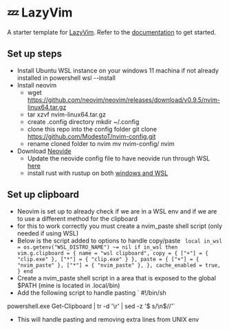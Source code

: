# 💤 LazyVim

A starter template for [LazyVim](https://github.com/LazyVim/LazyVim).
Refer to the [documentation](https://lazyvim.github.io/installation) to get started.

## Set up steps

- Install Ubuntu WSL instance on your windows 11 machina if not already installed in powershell wsl --install
- Install neovim
  - wget https://github.com/neovim/neovim/releases/download/v0.9.5/nvim-linux64.tar.gz
  - tar xzvf nvim-linux64.tar.gz
  - create .config directory mkdir ~/.config
  - clone this repo into the config folder git clone https://github.com/ModestoT/nvim-config.git
  - rename cloned folder to nvim mv nvim-config/ nvim
- Download [Neovide](https://neovide.dev/index.html)
  - Update the neovide config file to have neovide run through WSL [here](https://neovide.dev/config-file.html)
  - install rust with rustup on both [windows and WSL](https://rustup.rs/)

## Set up clipboard

- Neovim is set up to already check if we are in a WSL env and if we are to use a different method for the clipboard
- for this to work correctly you must create a nvim_paste shell script (only needed if using WSL)
- Below is the script added to options to handle copy/paste
  `
local in_wsl = os.getenv("WSL_DISTRO_NAME") ~= nil
if in_wsl then
  vim.g.clipboard = {
    name = "wsl clipboard",
    copy = { ["+"] = { "clip.exe" }, ["*"] = { "clip.exe" } },
    paste = {
      ["+"] = { "nvim_paste" },
      ["*"] = { "nvim_paste" },
    },
    cache_enabled = true,
  }
end`
- Create a nvim_paste shell script in a area that is exposed to the global $PATH (mine is located in .local/bin)
- Add the following script to handle pasting
  `
  #!/bin/sh

powershell.exe Get-Clipboard | tr -d '\r' | sed -z '$ s/\n$//'`

- This will handle pasting and removing extra lines from UNIX env
